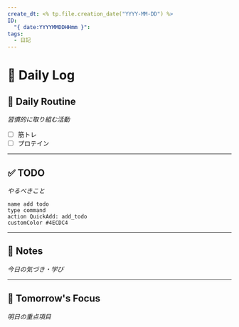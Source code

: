 ```yaml
---
create_dt: <% tp.file.creation_date("YYYY-MM-DD") %>
ID:
  "{ date:YYYYMMDDHHmm }": 
tags:
  - 日記
---
```


# 📅 Daily Log

## 💪 Daily Routine
*習慣的に取り組む活動*

- [ ] 筋トレ
- [ ] プロテイン

---

## ✅ TODO
*やるべきこと*

```button
name add todo
type command
action QuickAdd: add_todo
customColor #4ECDC4
```

---

## 📝 Notes
*今日の気づき・学び*



---

## 🎯 Tomorrow's Focus
*明日の重点項目*
